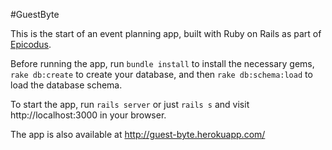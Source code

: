 #GuestByte

This is the start of an event planning app, built with Ruby on Rails as part of
[Epicodus](http://www.epicodus.com/).

Before running the app, run `bundle install` to install the necessary gems, `rake db:create` to
create your database, and then `rake db:schema:load` to load the database schema.

To start the app, run `rails server` or just `rails s` and visit http://localhost:3000 in your browser.

The app is also available at http://guest-byte.herokuapp.com/